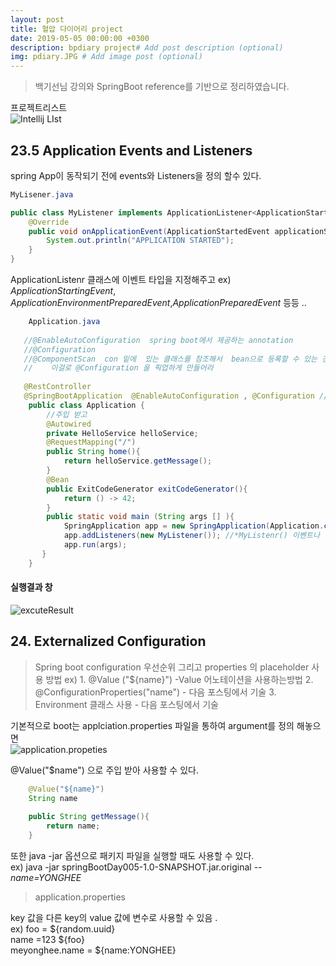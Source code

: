 ```yaml
---
layout: post
title: 혈압 다이어리 project
date: 2019-05-05 00:00:00 +0300
description: bpdiary project# Add post description (optional)
img: pdiary.JPG # Add image post (optional)
---
```

> 백기선님 강의와 SpringBoot reference를 기반으로 정리하였습니다.

프로젝트리스트  
![Intellij LIst]({{site.baseurl}}/assets/img/pdiary.jpg)

## 23.5 Application Events and Listeners
spring App이 동작되기 전에 events와 Listeners을 정의 할수 있다.

```java 
MyLisener.java

public class MyListener implements ApplicationListener<ApplicationStartedEvent> {
    @Override
    public void onApplicationEvent(ApplicationStartedEvent applicationStartedEvent) {
        System.out.println("APPLICATION STARTED");
    }
}


```


ApplicationListenr 클래스에 이벤트 타입을 지정해주고
ex) *ApplicationStartingEvent*, *ApplicationEnvironmentPreparedEvent*,*ApplicationPreparedEvent* 등등 ..
```java  
    Application.java 
    
   //@EnableAutoConfiguration  spring boot에서 제공하는 annotation  
   //@Configuration
   //@ComponentScan  con 밑에  있는 클래스를 참조해서  bean으로 등록할 수 있는 건 등록함
   //    이걸로 @Configuration 을 픽업하게 만들어라
   
   @RestController
   @SpringBootApplication  @EnableAutoConfiguration , @Configuration //모아놓은것 
    public class Application {
        //주입 받고
        @Autowired
        private HelloService helloService;
        @RequestMapping("/")
        public String home(){
            return helloService.getMessage();
        }
        @Bean
        public ExitCodeGenerator exitCodeGenerator(){
            return () -> 42;
        }
        public static void main (String args [] ){
            SpringApplication app = new SpringApplication(Application.class);
            app.addListeners(new MyListener()); //*MyListenr() 이벤트나 리스너를 정의한것을 addListener 메소드를 통해 추가  *
            app.run(args);
       }
    }
```  
    
#### 실행결과 창
![excuteResult]({{site.baseurl}}/assets/img/day007/day007Result.JPG)  

## 24. Externalized Configuration
> Spring boot configuration 우선순위 그리고 properties 의 placeholder 사용 방법 
ex) 1. @Value ("${name}") -Value 어노테이션을 사용하는방법
    2. @ConfigurationProperties("name") - 다음 포스팅에서 기술
    3. Environment 클래스 사용 - 다음 포스팅에서 기술

기본적으로 boot는 applciation.properties 파일을 통하여 argument를 정의 해놓으면   
![application.propeties]({{site.baseurl}}/assets/img/day007/day007applicationProperties.jpg) 
 
@Value("$name") 으로 주입 받아 사용할 수 있다.

```java  
    @Value("${name}")
    String name
    
    public String getMessage(){
        return name;
    }
```
또한 java -jar 옵션으로 패키지 파일을 실행할 때도 사용할 수 있다.  
ex) java -jar springBootDay005-1.0-SNAPSHOT.jar.original *--name=YONGHEE* 

>application.properties  

key 값을 다른 key의 value 값에 변수로 사용할 수 있음 .  
ex) foo = ${random.uuid}  
name =123 ${foo}  
meyonghee.name = ${name:YONGHEE}

